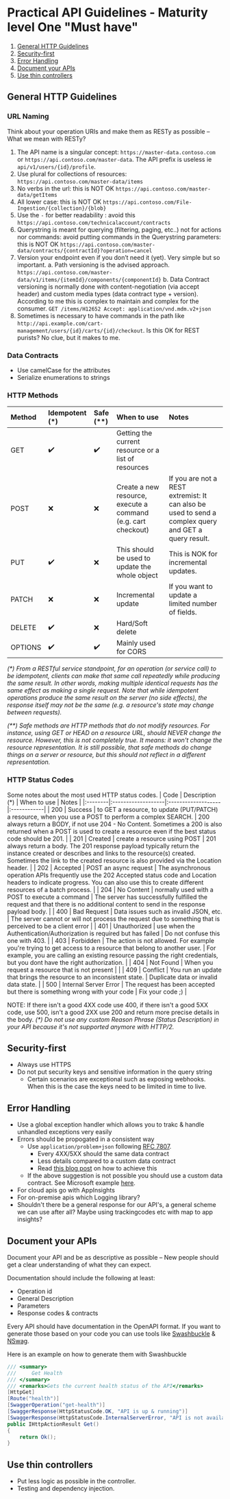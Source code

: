 # Practical API Guidelines - Maturity level One "Must have"

1. [General HTTP Guidelines](#general-http-guidelines)
2. [Security-first](#security-first)
3. [Error Handling](#error-handling)
4. [Document your APIs](#document-your-apis)
5. [Use thin controllers](#document-your-apis)

## General HTTP Guidelines
### URL Naming
Think about your operation URIs and make them as RESTy as possible – What we mean with RESTy?
1. The API name is a singular concept: `https://master-data.contoso.com` or `https://api.contoso.com/master-data`. The API prefix is useless ie `api/v1/users/{id}/profile`.
2. Use plural for collections of resources: `https://api.contoso.com/master-data/items`
3. No verbs in the url: this is NOT OK `https://api.contoso.com/master-data/getItems`
4. All lower case: this is NOT OK `https://api.contoso.com/File-Ingestion/{collection}/{blob}`
5. Use the `-` for better readability : avoid this `https://api.contoso.com/technicalaccount/contracts`
6. Querystring is meant for querying (filtering, paging, etc..) not for actions nor commands: avoid putting commands in the Querystring parameters: this is NOT OK `https://api.contoso.com/master-data/contracts/{contractId}?operation=cancel`
7. Version your endpoint even if you don’t need it (yet). Very simple but so important. a. Path versioning is the advised approach. `https://api.contoso.com/master-data/v1/items/{itemId}/components/{componentId}`
b. Data Contract versioning is normally done with content-negotiation (via accept header) and custom media types (data contract type + version). According to me this is complex to maintain and complex for the consumer. `GET /items/H12652
Accept: application/vnd.mdm.v2+json`
8. Sometimes is necessary to have commands in the path like `http://api.example.com/cart-management/users/{id}/carts/{id}/checkout`. Is this OK for REST purists? No clue, but it makes to me.

### Data Contracts

- Use camelCase for the attributes
- Serialize enumerations to strings

### HTTP Methods

| Method  | Idempotent (\*)    | Safe (\*\*)        | When to use | Notes |
|:--------|:-------------------|:-------------------|:------------|:------|
| GET     | :heavy_check_mark: | :heavy_check_mark: | Getting the current resource or a list of resources | |
| POST    | :x:                | :x:                | Create a new resource, execute a command (e.g. cart checkout) | If you are not a REST extremist: It can also be used to send a complex query and GET a query result. |
| PUT     | :heavy_check_mark: | :x:                | This should be used to update the whole object | This is NOK for incremental updates. |
| PATCH   | :x:                | :x:                | Incremental update | If you want to update a limited number of fields. |
| DELETE  | :heavy_check_mark: | :x:                | Hard/Soft delete | |
| OPTIONS | :heavy_check_mark: | :heavy_check_mark: | Mainly used for CORS | |

*(\*) From a RESTful service standpoint, for an operation (or service call) to be idempotent, clients can make that same call repeatedly while producing the same result. In other words, making multiple identical requests has the same effect as making a single request. Note that while idempotent operations produce the same result on the server (no side effects), the response itself may not be the same (e.g. a resource's state may change between requests).*

*(\*\*) Safe methods are HTTP methods that do not modify resources. For instance, using GET or HEAD on a resource URL, should NEVER change the resource. However, this is not completely true. It means: it won't change the resource representation. It is still possible, that safe methods do change things on a server or resource, but this should not reflect in a different representation.*

### HTTP Status Codes

Some notes about the most used HTTP status codes.
| Code  | Description (\*)    | When to use        | Notes | 
|:--------|:-------------------|:-------------------|:------------|
| 200     | Success | to GET a resource, to update (PUT/PATCH) a resource, when you use a POST to perform a complex SEARCH. | 200 always return a BODY, if not use 204 - No Content. Sometimes a 200 is also returned when a POST is used to create a resource even if the best status code should be 201. |
| 201    | Created | create a resource using POST | 201 always return a body. The 201 response payload typically return the instance created or describes and links to the resource(s) created. Sometimes the link to the created resource is also provided via the Location header. |
| 202    | Accepted | POST an async request | The asynchronous operation APIs frequently use the 202 Accepted status code and Location headers to indicate progress. You can also use this to create different resources of a batch process. |
| 204    | No Content | normally used with a POST to execute a command | The server has successfully fulfilled the request and that there is no additional content to send in the response payload body. |
| 400     | Bad Request | Data issues such as invalid JSON, etc. | The server cannot or will not process the request due to something that is perceived to be a client error |
| 401   | Unauthorized | use when the Authentication/Authorization is required but has failed | Do not confuse this one with 403.  |
| 403   | Forbidden                | The action is not allowed. For example you're trying to get access to a resource that belong to another user. | For example, you are calling an existing resource passing the right credentials, but you dont have the right authorization. |
| 404   | Not Found                | When you request a resource that is not present |  |
| 409  | Conflict | You run an update that brings the resource to an inconsistent state. | Duplicate data or invalid data state. | 
| 500 | Internal Server Error | The request has been accepted but there is something wrong with your code | Fix your code ;) | 

NOTE: If there isn't a good 4XX code use 400, if there isn't a good 5XX code, use 500, isn't a good 2XX use 200 and return more precise details in the body.
*(\*) Do not use any custom Reason Phrase (Status Description) in your API because it's not supported anymore with HTTP/2.*

## Security-first

- Always use HTTPS
- Do not put security keys and sensitive information in the query string
  - Certain scenarios are exceptional such as exposing webhooks. When this is the case the keys need to be limited in time to live.

## Error Handling

- Use a global exception handler which allows you to trakc & handle unhandled exceptions very easily
- Errors should be propogated in a consistent way
  - Use `application/problem+json` following [RFC 7807](https://tools.ietf.org/html/rfc7807).
    - Every 4XX/5XX should  the same data contract
    - Less details compared to a custom data contract
    - Read [this blog post](https://tech.domain.com.au/2017/11/please-dont-spare-me-the-details/) on how to achieve this
  - If the above suggestion is not possible you should use a custom data contract. See Microsoft example [here](https://github.com/Microsoft/api-guidelines/blob/master/Guidelines.md#7102-error-condition-responses).
- For cloud apis go with AppInsights
- For on-premise apis which Logging library?
- Shouldn't there be a general response for our API's, a general scheme we can use after all? Maybe using trackingcodes etc with map to app insights?

## Document your APIs
Document your API and be as descriptive as possible – New people should get a clear understanding of what they can expect.

Documentation should include the following at least:
- Operation id
- General Description
- Parameters
- Response codes & contracts

Every API should have documentation in the OpenAPI format. If you want to generate those based on your code you can use tools like [Swashbuckle](https://github.com/domaindrivendev/Swashbuckle) & [NSwag](https://github.com/RSuter/NSwag).

Here is an example on how to generate them with Swashbuckle
```csharp
/// <summary>
///     Get Health
/// </summary>
/// <remarks>Gets the current health status of the API</remarks>
[HttpGet]
[Route("health")]
[SwaggerOperation("get-health")]
[SwaggerResponse(HttpStatusCode.OK, "API is up & running")]
[SwaggerResponse(HttpStatusCode.InternalServerError, "API is not available")]
public IHttpActionResult Get()
{
    return Ok();
}
```

## Use thin controllers
- Put less logic as possible in the controller.
- Testing and dependency injection.
